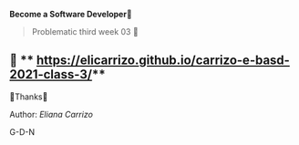 **Become a Software Developer**🚀

>Problematic third week 03 🔧

📌
** https://elicarrizo.github.io/carrizo-e-basd-2021-class-3/**
------------------------------------
📢Thanks📢

Author:
*Eliana Carrizo*

G-D-N